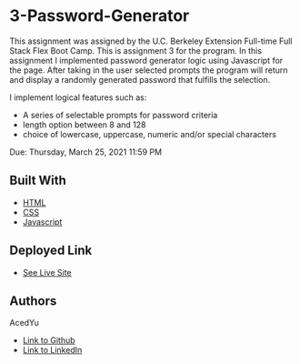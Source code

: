 # 3-Password-Generator
This assignment was assigned by the U.C. Berkeley Extension Full-time Full Stack Flex Boot Camp.
This is assignment 3 for the program. In this assignment I implemented password generator logic using Javascript for the page. After taking in the user selected prompts the program will return and display a randomly generated password that fulfills the selection.

I implement logical features such as:
- A series of selectable prompts for password criteria
- length option between 8 and 128
- choice of lowercase, uppercase, numeric and/or special characters

Due: Thursday, March 25, 2021 11:59 PM

## Built With

* [HTML](https://developer.mozilla.org/en-US/docs/Web/HTML)
* [CSS](https://developer.mozilla.org/en-US/docs/Web/CSS)
* [Javascript](https://developer.mozilla.org/en-US/docs/Web/JavaScript)

## Deployed Link

* [See Live Site](https://acedyu.github.io/3-password-generator/)

## Authors
AcedYu
- [Link to Github](https://github.com/AcedYu)
- [Link to LinkedIn](https://www.linkedin.com/in/alex-yu-3712811b9/)
